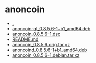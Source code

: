 anoncoin
========================

- [.](.)
- [anoncoin-qt_0.8.5.6-1+b1_amd64.deb](anoncoin-qt_0.8.5.6-1+b1_amd64.deb)
- [anoncoin_0.8.5.6-1.dsc](anoncoin_0.8.5.6-1.dsc)
- [README.md](README.md)
- [anoncoin_0.8.5.6.orig.tar.gz](anoncoin_0.8.5.6.orig.tar.gz)
- [anoncoind_0.8.5.6-1+b1_amd64.deb](anoncoind_0.8.5.6-1+b1_amd64.deb)
- [anoncoin_0.8.5.6-1.debian.tar.xz](anoncoin_0.8.5.6-1.debian.tar.xz)
